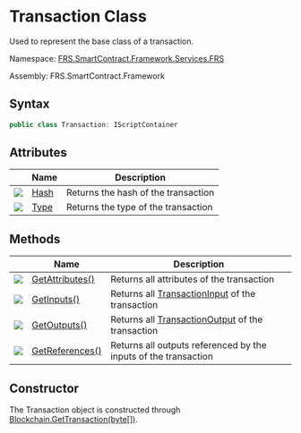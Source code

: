 # Transaction Class

Used to represent the base class of a transaction.

Namespace: [FRS.SmartContract.Framework.Services.FRS](../FRS.md)

Assembly: FRS.SmartContract.Framework

## Syntax

```c#
public class Transaction: IScriptContainer
```

## Attributes

| | Name | Description |
| ---------------------------------------- | --------------------------- | ------------ |
| ![](https://i-msdn.sec.s-msft.com/dynimg/IC74937.jpeg) | [Hash](Transaction/Hash.md) | Returns the hash of the transaction |
| ![](https://i-msdn.sec.s-msft.com/dynimg/IC74937.jpeg) | [Type](Transaction/Type.md) | Returns the type of the transaction |

## Methods

| | Name | Description |
| ---------------------------------------- | ---------------------------------------- | ---------------------------------------- |
| ![](https://i-msdn.sec.s-msft.com/dynimg/IC91302.jpeg) | [GetAttributes()](Transaction/GetAttributes.md) | Returns all attributes of the transaction |
| ![](https://i-msdn.sec.s-msft.com/dynimg/IC91302.jpeg) | [GetInputs()](Transaction/GetInputs.md)  | Returns all [TransactionInput](TransactionInput.md) of the transaction |
| ![](https://i-msdn.sec.s-msft.com/dynimg/IC91302.jpeg) | [GetOutputs()](Transaction/GetOutputs.md) | Returns all [TransactionOutput](TransactionOutput.md) of the transaction |
| ![](https://i-msdn.sec.s-msft.com/dynimg/IC91302.jpeg) | [GetReferences()](Transaction/GetReferences.md) | Returns all outputs referenced by the inputs of the transaction |

## Constructor

The Transaction object is constructed through [Blockchain.GetTransaction(byte[])](Blockchain/GetTransaction.md).
